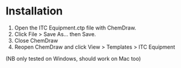 Installation
============

1. Open the ITC Equipment.ctp file with ChemDraw.
2. Click File > Save As... then Save.
3. Close ChemDraw
4. Reopen ChemDraw and click View > Templates > ITC Equipment

(NB only tested on Windows, should work on Mac too)
